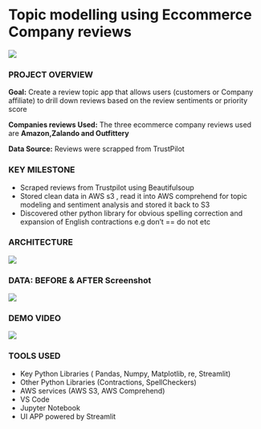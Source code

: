 # Topic modelling using Eccommerce Company reviews

![](https://github.com/anitaokoh/reviews_topics/blob/main/visuals/app.png)

### PROJECT OVERVIEW
**Goal:** Create a review topic app that allows users (customers or Company affiliate) to drill down reviews based on the review sentiments or priority score

**Companies reviews Used:** The three ecommerce company reviews used are **Amazon,Zalando and Outfittery**

**Data Source:** Reviews were scrapped from TrustPilot
### KEY MILESTONE
- Scraped reviews from Trustpilot using Beautifulsoup
- Stored clean data in AWS s3 , read it into AWS comprehend for topic modeling and sentiment analysis and stored it back to S3
- Discovered other python library for obvious spelling correction and expansion of English contractions e.g don’t == do not etc
### ARCHITECTURE
![](https://github.com/anitaokoh/reviews_topics/blob/main/visuals/architecture.png)
### DATA: BEFORE & AFTER Screenshot
![](https://github.com/anitaokoh/reviews_topics/blob/main/visuals/before_after.png)
### DEMO VIDEO
![](https://github.com/anitaokoh/reviews_topics/blob/main/visuals/demo-video.gif)
### TOOLS USED
- Key Python Libraries ( Pandas, Numpy, Matplotlib, re, Streamlit)
- Other Python Libraries (Contractions, SpellCheckers)
- AWS services (AWS S3, AWS Comprehend)
- VS Code
- Jupyter Notebook
- UI APP powered by Streamlit
